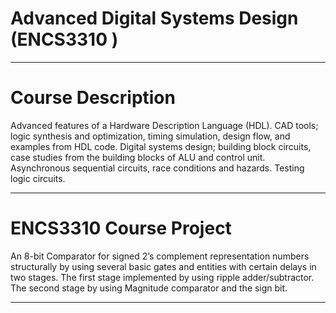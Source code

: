 # Advanced Digital Systems Design (ENCS3310 )
___________________________________________________________
# Course Description
Advanced features of a Hardware Description Language (HDL). CAD tools; logic synthesis and optimization, timing simulation, design flow, and examples from HDL code. Digital systems design; building block circuits, case studies from the building blocks of ALU and control unit. Asynchronous sequential circuits, race conditions and hazards. Testing logic circuits.
___________________________________________________________
# ENCS3310 Course Project
An 8-bit Comparator for signed 2’s complement representation numbers structurally by using several basic gates and entities with certain delays in two stages. The first stage implemented by using ripple adder/subtractor. The second stage by using Magnitude comparator and the sign bit.
___________________________________________________________
